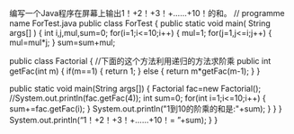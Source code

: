 编写一个Java程序在屏幕上输出1！+2！+3！+……+10！的和。
// programme name ForTest.java
public class ForTest { 
public static void main( String args[] ) {
  int  i,j,mul,sum=0;
for(i=1;i<=10;i++) {
mul=1;
for(j=1,j<=i;j++) {
mul=mul*j;
}
      sum=sum+mul;

public class Factorial { //下面的这个方法利用递归的方法求阶乘
public int getFac(int m) { 
if(m==1) { 
return 1; } 
else { return m*getFac(m-1); } 
} 

public static void main(String args[]) { 
Factorial fac=new Factorial(); //System.out.println(fac.getFac(4)); 
int sum=0; 
for(int i=1;i<=10;i++) {
sum+=fac.getFac(i); 
}
System.out.println("1到10的阶乘的和是:"+sum); 
}
 }
}
System.out.println(“1！+2！+3！+……+10！= ”+sum);
}
}
